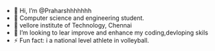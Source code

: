 - 👋 Hi, I’m @Praharshhhhhhh
- 👀 Computer science and engineering student.
- 🌱 vellore institute of Technology, Chennai
- 💞️ I’m looking to lear improve and enhance my coding,devloping skils
- ⚡ Fun fact: i a national level athlete in volleyball.
 <!---
Praharshhhhhhh/Praharshhhhhhh is a ✨ special ✨ repository because its `README.md` (this file) appears on your GitHub profile.
You can click the Preview link to take a look at your changes.
--->
